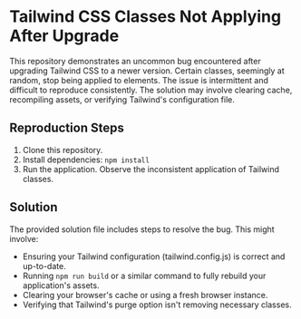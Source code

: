 # Tailwind CSS Classes Not Applying After Upgrade

This repository demonstrates an uncommon bug encountered after upgrading Tailwind CSS to a newer version.  Certain classes, seemingly at random, stop being applied to elements.  The issue is intermittent and difficult to reproduce consistently.  The solution may involve clearing cache, recompiling assets, or verifying Tailwind's configuration file.

## Reproduction Steps

1. Clone this repository.
2. Install dependencies: `npm install`
3. Run the application.  Observe the inconsistent application of Tailwind classes.

## Solution

The provided solution file includes steps to resolve the bug. This might involve:
* Ensuring your Tailwind configuration (tailwind.config.js) is correct and up-to-date.
* Running `npm run build` or a similar command to fully rebuild your application's assets.
* Clearing your browser's cache or using a fresh browser instance.
* Verifying that Tailwind's purge option isn't removing necessary classes.